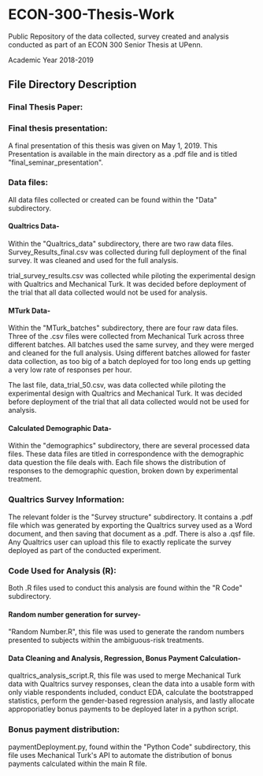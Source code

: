 # ECON-300-Thesis-Work
Public Repository of the data collected, survey created and analysis conducted as part of an ECON 300 Senior Thesis at UPenn.

Academic Year 2018-2019

## File Directory Description
### Final Thesis Paper:

### Final thesis presentation:
A final presentation of this thesis was given on May 1, 2019. This Presentation is available in the main directory as a .pdf file and is titled "final_seminar_presentation".

### Data files:
All data files collected or created can be found within the "Data" subdirectory.
#### Qualtrics Data-
Within the "Qualtrics_data" subdirectory, there are two raw data files. Survey_Results_final.csv was collected during full deployment of the final survey. It was cleaned and used for the full analysis.

trial_survey_results.csv was collected while piloting the experimental design with Qualtrics and Mechanical Turk. It was decided before deployment of the trial that all data collected would not be used for analysis.

#### MTurk Data-
Within the "MTurk_batches" subdirectory, there are four raw data files. Three of the .csv files were collected from Mechanical Turk across three different batches. All batches used the same survey, and they were merged and cleaned for the full analysis. Using different batches allowed for faster data collection, as too big of a batch deployed for too long ends up getting a very low rate of responses per hour.

The last file, data_trial_50.csv, was data collected while piloting the experimental design with Qualtrics and Mechanical Turk. It was decided before deployment of the trial that all data collected would not be used for analysis.

#### Calculated Demographic Data-
Within the "demographics" subdirectory, there are several processed data files. These data files are titled in correspondence with the demographic data question the file deals with. Each file shows the distribution of responses to the demographic question, broken down by experimental treatment.

### Qualtrics Survey Information:
The relevant folder is the "Survey structure" subdirectory. It contains a .pdf file which was generated by exporting the Qualtrics survey used as a Word document, and then saving that document as a .pdf. There is also a .qsf file. Any Qualtrics user can upload this file to exactly replicate the survey deployed as part of the conducted experiment.

### Code Used for Analysis (R):
Both .R files used to conduct this analysis are found within the "R Code" subdirectory.

#### Random number generation for survey-
"Random Number.R", this file was used to generate the random numbers presented to subjects within the ambiguous-risk treatments.

#### Data Cleaning and Analysis, Regression, Bonus Payment Calculation-
qualtrics_analysis_script.R, this file was used to merge Mechanical Turk data with Qualtrics survey responses, clean the data into a usable form with only viable respondents included, conduct EDA, calculate the bootstrapped statistics, perform the gender-based regression analysis, and lastly allocate approporiatley bonus payments to be deployed later in a python script.

### Bonus payment distribution:

paymentDeployment.py, found within the "Python Code" subdirectory, this file uses Mechanical Turk's API to automate the distribution of bonus payments calculated within the main R file.
